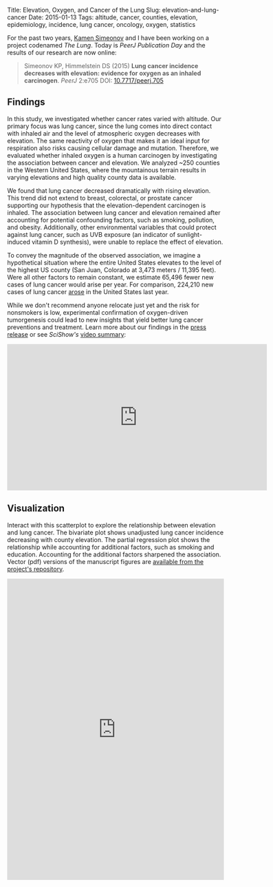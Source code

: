 Title: Elevation, Oxygen, and Cancer of the Lung
Slug: elevation-and-lung-cancer
Date: 2015-01-13
Tags: altitude, cancer, counties, elevation, epidemiology, incidence, lung cancer, oncology, oxygen, statistics

For the past two years, [Kamen Simeonov](http://www.ksimeonov.com/ "Kamen Simeonov Homepage") and I have been working on a project codenamed _The Lung_. Today is _PeerJ Publication Day_ and the results of our research are now online:

> Simeonov KP, Himmelstein DS (2015) **Lung cancer incidence decreases with elevation: evidence for oxygen as an inhaled carcinogen**. _PeerJ_ 2:e705 DOI: [10.7717/peerj.705](https://doi.org/10.7717/peerj.705 "Lung cancer incidence decreases with elevation")
> <div data-badge-popover="right" data-badge-type="large-bar" data-doi="10.7717/peerj.705" data-hide-no-mentions="true" class="altmetric-embed"></div>

## Findings

In this study, we investigated whether cancer rates varied with altitude. Our primary focus was lung cancer, since the lung comes into direct contact with inhaled air and the level of atmospheric oxygen decreases with elevation. The same reactivity of oxygen that makes it an ideal input for respiration also risks causing cellular damage and mutation. Therefore, we evaluated whether inhaled oxygen is a human carcinogen by investigating the association between cancer and elevation. We analyzed ~250 counties in the Western United States, where the mountainous terrain results in varying elevations and high quality county data is available.

We found that lung cancer decreased dramatically with rising elevation. This trend did not extend to breast, colorectal, or prostate cancer supporting our hypothesis that the elevation-dependent carcinogen is inhaled. The association between lung cancer and elevation remained after accounting for potential confounding factors, such as smoking, pollution, and obesity. Additionally, other environmental variables that could protect against lung cancer, such as UVB exposure (an indicator of sunlight-induced vitamin D synthesis), were unable to replace the effect of elevation.

To convey the magnitude of the observed association, we imagine a hypothetical situation where the entire United States elevates to the level of the highest US county (San Juan, Colorado at 3,473 meters / 11,395 feet). Were all other factors to remain constant, we estimate 65,496 fewer new cases of lung cancer would arise per year. For comparison, 224,210 new cases of lung cancer [arose](https://doi.org/10.3322/caac.21208 "Cancer statistics, 2014") in the United States last year.

While we don't recommend anyone relocate just yet and the risk for nonsmokers is low, experimental confirmation of oxygen-driven tumorgenesis could lead to new insights that yield better lung cancer preventions and treatment. Learn more about our findings in the [press release](https://www.eurekalert.org/news-releases/589870 "Press Release: Can inhaled oxygen cause cancer?") or see *SciShow's* [video summary](https://youtu.be/HrIrB9reWwQ?t=89s):

<div class="videoWrapper"><iframe width="604" height="340" src="https://www.youtube.com/embed/HrIrB9reWwQ?start=89&feature=oembed&rel=0&theme=light&showinfo=0&autohide=1" frameborder="0" allowfullscreen></iframe></div>

## Visualization

Interact with this scatterplot to explore the relationship between elevation and lung cancer. The bivariate plot shows unadjusted lung cancer incidence decreasing with county elevation. The partial regression plot shows the relationship while accounting for additional factors, such as smoking and education. Accounting for the additional factors sharpened the association. Vector (pdf) versions of the manuscript figures are [available from the project's repository](https://github.com/dhimmel/elevcan/tree/master/manual/figures/vectors "Project GitHub -- Vector Images").

<div><iframe src="https://dhimmel.shinyapps.io/elevcan" width="100%" height="700px" style="border: none;">Shiny Visualization</iframe></div>


<script type='text/javascript' src='https://d1bxh8uas1mnw7.cloudfront.net/assets/embed.js'></script>
